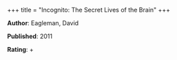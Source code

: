 +++
title = "Incognito: The Secret Lives of the Brain"
+++



**Author**: Eagleman, David

**Published**: 2011

**Rating**: +